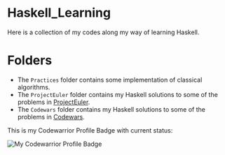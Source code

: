 # Haskell_Learning

Here is a collection of my codes along my way of learning Haskell.

# Folders

- The `Practices` folder contains some implementation of classical algorithms.
- The `ProjectEuler` folder contains my Haskell solutions to some of the problems in [ProjectEuler](https://projecteuler.net/).
- The `Codewars` folder contains my Haskell solutions to some of the problems in [Codewars](https://www.codewars.com/).

This is my Codewarrior Profile Badge with current status: 

![My Codewarrior Profile Badge](https://www.codewars.com/users/zerojz/badges/micro)

